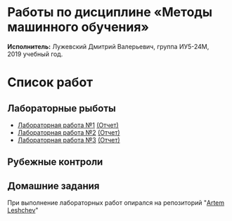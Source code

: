 # Работы по дисциплине «Методы машинного обучения»
**Исполнитель:** Лужевский Дмитрий Валерьевич, группа ИУ5-24М, 2019&nbsp;учебный год.
# Список работ 
## Лабораторные рыботы
- [Лабораторная работа №1](https://github.com/Luzhevsky/machine_learning/tree/master/laba1) [(Отчет)](https://github.com/Luzhevsky/machine_learning/blob/master/laba1/Laba1ML.pdf)
- [Лабораторная работа №2](https://github.com/Luzhevsky/machine_learning/tree/master/laba2) [(Отчет)](https://github.com/Luzhevsky/machine_learning/blob/master/laba2/Laba2ML.pdf)
- [Лабораторная работа №3](https://github.com/Luzhevsky/machine_learning/tree/master/laba3) [(Отчет)](https://github.com/Luzhevsky/machine_learning/blob/master/laba3/Laba3ML.pdf)
## Рубежные контроли

## Домашние задания
При выполнение лабораторных работ опирался на репозиторий "[Artem Leshchev](https://github.com/matshch/iu5_ml_course)"
